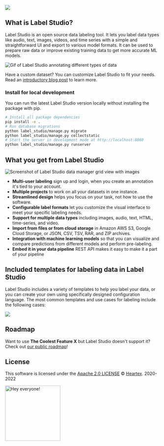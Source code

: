 <img src="https://user-images.githubusercontent.com/12534576/192582340-4c9e4401-1fe6-4dbb-95bb-fdbba5493f61.png"/>

## What is Label Studio?

<!-- <a href="https://labelstud.io/blog/release-130.html"><img src="https://github.com/heartexlabs/label-studio/raw/master/docs/themes/htx/source/images/release-130/LS-Hits-v1.3.png" align="right" /></a> -->

Label Studio is an open source data labeling tool. It lets you label data types like audio, text, images, videos, and time series with a simple and straightforward UI and export to various model formats. It can be used to prepare raw data or improve existing training data to get more accurate ML models.


![Gif of Label Studio annotating different types of data](https://raw.githubusercontent.com/heartexlabs/label-studio/master/images/annotation_examples.gif)

Have a custom dataset? You can customize Label Studio to fit your needs. Read an [introductory blog post](https://towardsdatascience.com/introducing-label-studio-a-swiss-army-knife-of-data-labeling-140c1be92881) to learn more. 

### Install for local development

You can run the latest Label Studio version locally without installing the package with pip. 

```bash
# Install all package dependencies
pip install -e .
# Run database migrations
python label_studio/manage.py migrate
python label_studio/manage.py collectstatic
# Start the server in development mode at http://localhost:8080
python label_studio/manage.py runserver
```


## What you get from Label Studio

![Screenshot of Label Studio data manager grid view with images](https://raw.githubusercontent.com/heartexlabs/label-studio/master/images/labelstudio-ui.gif)

- **Multi-user labeling** sign up and login, when you create an annotation it's tied to your account.
- **Multiple projects** to work on all your datasets in one instance.
- **Streamlined design** helps you focus on your task, not how to use the software.
- **Configurable label formats** let you customize the visual interface to meet your specific labeling needs.
- **Support for multiple data types** including images, audio, text, HTML, time-series, and video. 
- **Import from files or from cloud storage** in Amazon AWS S3, Google Cloud Storage, or JSON, CSV, TSV, RAR, and ZIP archives. 
- **Integration with machine learning models** so that you can visualize and compare predictions from different models and perform pre-labeling.
- **Embed it in your data pipeline** REST API makes it easy to make it a part of your pipeline

## Included templates for labeling data in Label Studio 

Label Studio includes a variety of templates to help you label your data, or you can create your own using specifically designed configuration language. The most common templates and use cases for labeling include the following cases:

<img src="https://raw.githubusercontent.com/heartexlabs/label-studio/master/images/templates-categories.jpg" />



## Roadmap

Want to use **The Coolest Feature X** but Label Studio doesn't support it? Check out [our public roadmap](roadmap.md)!


## License

This software is licensed under the [Apache 2.0 LICENSE](/LICENSE) © [Heartex](https://www.heartex.com/). 2020-2022

<img src="https://user-images.githubusercontent.com/12534576/192582529-cf628f58-abc5-479b-a0d4-8a3542a4b35e.png" title="Hey everyone!" width="180" />
